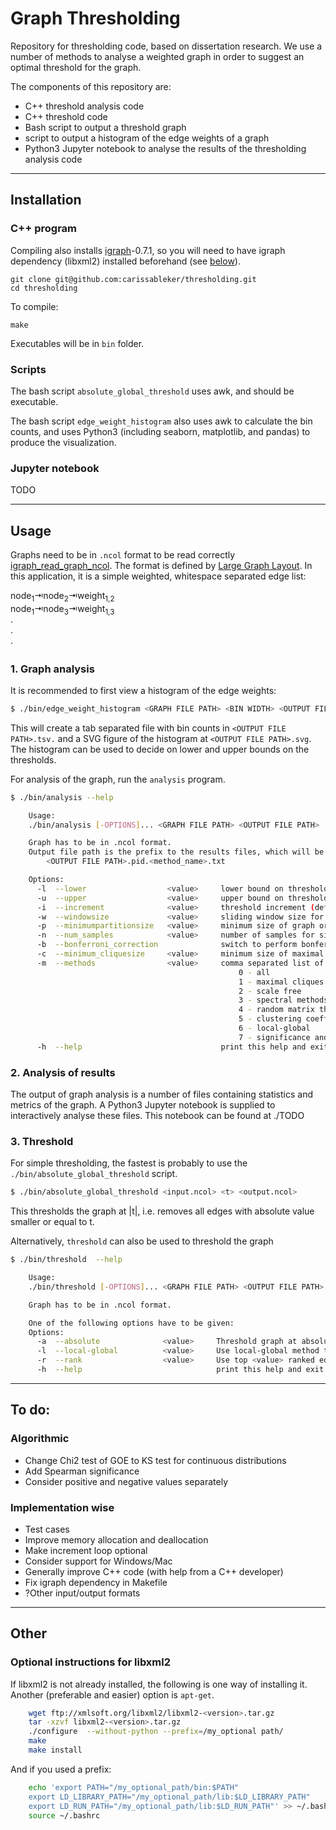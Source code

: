# Graph Thresholding

Repository for thresholding code, based on dissertation research. We use
a number of methods to analyse a weighted graph in order to suggest an
optimal threshold for the graph.

The components of this repository are:
 - C++ threshold analysis code
 - C++ threshold code
 - Bash script to output a threshold graph
 - script to output a histogram of the edge weights of a graph
 - Python3 Jupyter notebook to analyse the results of the thresholding analysis code

---
## Installation
### C++ program

Compiling also installs [igraph](igraph.org/c/)-0.7.1, so you will need to have
igraph dependency (libxml2) installed beforehand (see [below](#optionalinstructionsforlibxml2)).

    git clone git@github.com:carissableker/thresholding.git
    cd thresholding

To compile:

    make

Executables will be in `bin` folder.

### Scripts

The bash script `absolute_global_threshold` uses awk, and should be executable.

The bash script `edge_weight_histogram` also uses awk to calculate the
bin counts, and uses Python3 (including seaborn, matplotlib, and pandas) to produce the visualization.

### Jupyter notebook

TODO

---
## Usage

Graphs need to be in `.ncol` format to be read correctly
[igraph_read_graph_ncol](https://igraph.org/c/doc/igraph-Foreign.html#igraph_read_graph_ncol).
The format is defined by
[Large Graph Layout](http://lgl.sourceforge.net/#FileFormat).
In this application, it is a simple weighted, whitespace separated edge list:

  node<sub>1</sub>⇥node<sub>2</sub>⇥weight<sub>1,2</sub> <br>
  node<sub>1</sub>⇥node<sub>3</sub>⇥weight<sub>1,3</sub> <br>
  &middot; <br>
  &middot; <br>
  &middot; <br>

### 1. Graph analysis

It is recommended to first view a histogram of the edge weights:

```bash
$ ./bin/edge_weight_histogram <GRAPH FILE PATH> <BIN WIDTH> <OUTPUT FILE PATH>
```
This will create a tab separated file with bin counts in
`<OUTPUT FILE PATH>.tsv.`
and a SVG figure of the histogram at `<OUTPUT FILE PATH>.svg`.
The histogram can be used to decide on lower and upper bounds on the thresholds.

For analysis of the graph, run the `analysis` program.

```bash
$ ./bin/analysis --help

    Usage:
    ./bin/analysis [-OPTIONS]... <GRAPH FILE PATH> <OUTPUT FILE PATH>

    Graph has to be in .ncol format.
    Output file path is the prefix to the results files, which will be of the form:
        <OUTPUT FILE PATH>.pid.<method_name>.txt

    Options:
      -l  --lower                  <value>     lower bound on thresholds to test (default 0.5)
      -u  --upper                  <value>     upper bound on thresholds to test (default 0.99)
      -i  --increment              <value>     threshold increment (default 0.01)
      -w  --windowsize             <value>     sliding window size for spectral method (default 5)
      -p  --minimumpartitionsize   <value>     minimum size of graph or subgraph after threshold (default 10)
      -n  --num_samples            <value>     number of samples for significance and power calculations (default NULL)
      -b  --bonferroni_correction              switch to perform bonferroni corrections in significance and power calculations (default FALSE)
      -c  --minimum_cliquesize     <value>     minimum size of maximal cliques in maximal clique count (default 5)
      -m  --methods                <value>     comma separated list of methods (defaults to none)
                                                   0 - all
                                                   1 - maximal cliques
                                                   2 - scale free
                                                   3 - spectral methods
                                                   4 - random matrix theory
                                                   5 - clustering coefficient
                                                   6 - local-global
                                                   7 - significance and power calculations (only valid for Pearson CC)
      -h  --help                               print this help and exit
```

### 2. Analysis of results

The output of graph analysis is a number of files containing statistics and
metrics of the graph. A Python3 Jupyter notebook is supplied to
interactively analyse these files. This notebook can be found at ./TODO


### 3. Threshold

For simple thresholding, the fastest is probably to use
the `./bin/absolute_global_threshold` script.

```bash
$ ./bin/absolute_global_threshold <input.ncol> <t> <output.ncol>
```

This thresholds the graph at |t|, i.e. removes all edges with absolute value smaller or equal to t.

Alternatively, `threshold` can also be used to threshold the graph

```bash
$ ./bin/threshold  --help

    Usage:
    ./bin/threshold [-OPTIONS]... <GRAPH FILE PATH> <OUTPUT FILE PATH>

    Graph has to be in .ncol format.

    One of the following options have to be given:
    Options:
      -a  --absolute              <value>     Threshold graph at absolute of <value>
      -l  --local-global          <value>     Use local-global method to threshold with alpha = <value>
      -r  --rank                  <value>     Use top <value> ranked edges per vertex to threshold graph
      -h  --help                              print this help and exit
```

---
## To do:

### Algorithmic
* Change Chi2 test of GOE to KS test for continuous distributions
* Add Spearman significance
* Consider positive and negative values separately

### Implementation wise
* Test cases
* Improve memory allocation and deallocation
* Make increment loop optional
* Consider support for Windows/Mac
* Generally improve C++ code (with help from a C++ developer)
* Fix igraph dependency in Makefile
* ?Other input/output formats

---
## Other

### Optional instructions for libxml2

If libxml2 is not already installed, the following is one way of installing it.
Another (preferable and easier) option is `apt-get`.

```bash
    wget ftp://xmlsoft.org/libxml2/libxml2-<version>.tar.gz
    tar -xzvf libxml2-<version>.tar.gz
    ./configure  --without-python --prefix=/my_optional path/
    make
    make install
```

And if you used a prefix:

```bash
    echo 'export PATH="/my_optional_path/bin:$PATH"
    export LD_LIBRARY_PATH="/my_optional_path/lib:$LD_LIBRARY_PATH"
    export LD_RUN_PATH="/my_optional_path/lib:$LD_RUN_PATH"' >> ~/.bashrc
    source ~/.bashrc
```